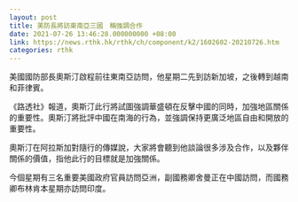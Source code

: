 ```yaml
---
layout: post
title: 美防長將訪東南亞三國　稱強調合作
date: 2021-07-26 13:46:28.000000000 +08:00
link: https://news.rthk.hk/rthk/ch/component/k2/1602602-20210726.htm
categories: rthk
---
```


美國國防部長奧斯汀啟程前往東南亞訪問，他星期二先到訪新加坡，之後轉到越南和菲律賓。

《路透社》報道，奧斯汀此行將試圖強調華盛頓在反擊中國的同時，加強地區關係的重要性。奧斯汀將批評中國在南海的行為，並強調保持更廣泛地區自由和開放的重要性。

奧斯汀在阿拉斯加對隨行的傳媒說，大家將會聽到他談論很多涉及合作，以及夥伴關係的價值，指他此行的目標就是加強關係。

今個星期有三名重要美國政府官員訪問亞洲，副國務卿舍曼正在中國訪問，而國務卿布林肯本星期亦訪問印度。
